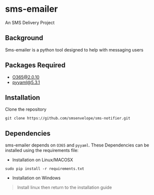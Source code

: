 # sms-emailer
An SMS Delivery Project

## Background
Sms-emailer is a python tool designed to help with messaging users

## Packages Required
- O365@2.0.10
- pyyaml@5.3.1

## Installation
Clone the repository
```
git clone https://github.com/smsenvelope/sms-notifier.git
```
## Dependencies
sms-emailer depends on `O365` and `pyyaml`.
These Dependencies can be installed using the requirements file:
- Installation on Linux/MACOSX
```
sudo pip install -r requirements.txt
```
- Installation on Windows
> Install linux then return to the installation guide